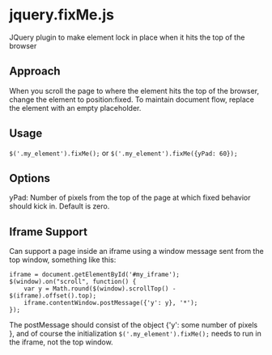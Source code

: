 # jquery.fixMe.js
JQuery plugin to make element lock in place when it hits the top of the browser

## Approach
When you scroll the page to where the element hits the top of the browser, change
the element to position:fixed. To maintain document flow, replace the element with
an empty placeholder.

## Usage
`$('.my_element').fixMe();` 
or 
`$('.my_element').fixMe({yPad: 60});`
   
## Options
yPad: Number of pixels from the top of the page at which fixed behavior should kick in. Default is zero.

## Iframe Support
Can support a page inside an iframe using a window message sent from the top window, something like this:

   ```
   iframe = document.getElementById('#my_iframe');
   $(window).on("scroll", function() {
       var y = Math.round($(window).scrollTop() - $(iframe).offset().top);
       iframe.contentWindow.postMessage({'y': y}, '*');
   });
   ```

The postMessage should consist of the object {'y': some number of pixels }, and of course the initialization `$('.my_element').fixMe();` needs to run in the iframe, not the top window.
